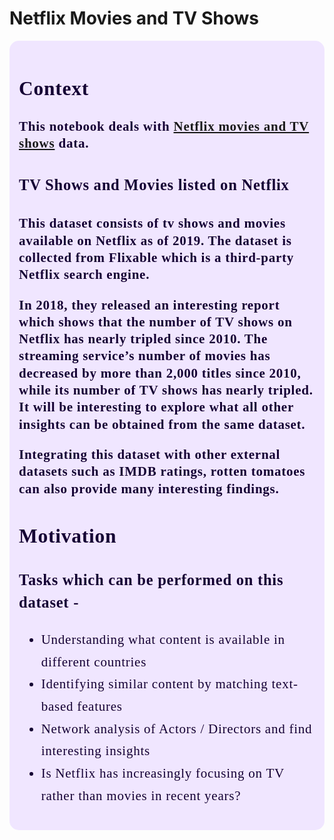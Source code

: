 # Netflix Movies and TV Shows
<div style="color:#140033;
           display:fill;
           border-radius:15px;
            border-style: solid;
           border-width: 15px;
            border-color:#f0e6ff;
           background-color:#f0e6ff;
           letter-spacing:0.75px;
            font-family:'Futura';
            line-height: 1.7em;
            font-size:1.5em;">
    
<h2><b>Context</b></h2><h4 style = "line-height:1.3;">
    This notebook deals with <a href = 'https://www.kaggle.com/shivamb/netflix-shows'>Netflix movies and TV shows</a> data.</h4>
    <h3 style = "line-height:1.5;"><b>TV Shows and Movies listed on Netflix</b></h3>
    <h4 style = "line-height:1.3;">
This dataset consists of tv shows and movies available on Netflix as of 2019. The dataset is collected from Flixable which is a third-party Netflix search engine.

In 2018, they released an interesting report which shows that the number of TV shows on Netflix has nearly tripled since 2010. The streaming service’s number of movies has decreased by more than 2,000 titles since 2010, while its number of TV shows has nearly tripled. It will be interesting to explore what all other insights can be obtained from the same dataset.

Integrating this dataset with other external datasets such as IMDB ratings, rotten tomatoes can also provide many interesting findings.</h4>
<h2><b>Motivation</b></h2>
<h3>Tasks which can be performed on this dataset -</h3>
<ul>
    <li>Understanding what content is available in different countries</li>
    <li>Identifying similar content by matching text-based features</li>
    <li>Network analysis of Actors / Directors and find interesting insights</li>
    <li>Is Netflix has increasingly focusing on TV rather than movies in recent years?</li>
</ul>
</div>
